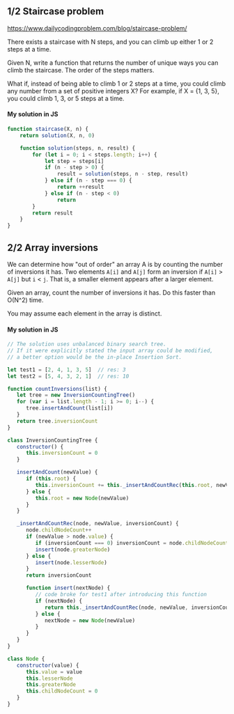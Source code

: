 ## 1/2 Staircase problem
https://www.dailycodingproblem.com/blog/staircase-problem/

There exists a staircase with N steps, and you can climb up either 1 or 2 steps at a time.

Given N, write a function that returns the number of unique ways you can climb the staircase.
The order of the steps matters.

What if, instead of being able to climb 1 or 2 steps at a time, you could climb any number from a set of positive integers X? For example, if X = {1, 3, 5}, you could climb 1, 3, or 5 steps at a time.

#### My solution in JS
```javascript
function staircase(X, n) {
    return solution(X, n, 0)

    function solution(steps, n, result) {
        for (let i = 0; i < steps.length; i++) {
            let step = steps[i]
            if (n - step > 0) {
                result = solution(steps, n - step, result)
            } else if (n - step === 0) {
                return ++result
            } else if (n - step < 0)
                return
        }
        return result
    }
}
```

## 2/2 Array inversions

We can determine how "out of order" an array A is by counting the number of inversions it has. Two elements `A[i]` and `A[j]` form an inversion if `A[i]` > `A[j]` but `i` < `j`. That is, a smaller element appears after a larger element.

Given an array, count the number of inversions it has. Do this faster than O(N^2) time.

You may assume each element in the array is distinct.

#### My solution in JS
```javascript
// The solution uses unbalanced binary search tree.
// If it were explicitly stated the input array could be modified,
// a better option would be the in-place Insertion Sort.

let test1 = [2, 4, 1, 3, 5]  // res: 3
let test2 = [5, 4, 3, 2, 1]  // res: 10

function countInversions(list) {
   let tree = new InversionCountingTree()
   for (var i = list.length - 1; i >= 0; i--) {
      tree.insertAndCount(list[i])
   }
   return tree.inversionCount
}

class InversionCountingTree {
   constructor() {
      this.inversionCount = 0
   }

   insertAndCount(newValue) {
      if (this.root) {
         this.inversionCount += this._insertAndCountRec(this.root, newValue, 0)
      } else {
         this.root = new Node(newValue)
      }
   }

   _insertAndCountRec(node, newValue, inversionCount) {
      node.childNodeCount++
      if (newValue > node.value) {
         if (inversionCount === 0) inversionCount = node.childNodeCount
         insert(node.greaterNode)
      } else {
         insert(node.lesserNode)
      }
      return inversionCount

      function insert(nextNode) {
         // code broke for test1 after introducing this function
         if (nextNode) {
            return this._insertAndCountRec(node, newValue, inversionCount)
         } else {
            nextNode = new Node(newValue)
         }
      }
   }
}

class Node {
   constructor(value) {
      this.value = value
      this.lesserNode
      this.greaterNode
      this.childNodeCount = 0
   }
}

```
